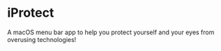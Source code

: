 # iProtect
A macOS menu bar app to help you protect yourself and your eyes from overusing technologies! 
